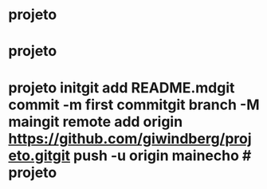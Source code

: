 # projeto
# projeto
# projeto initgit add README.mdgit commit -m first commitgit branch -M maingit remote add origin https://github.com/giwindberg/projeto.gitgit push -u origin mainecho # projeto
